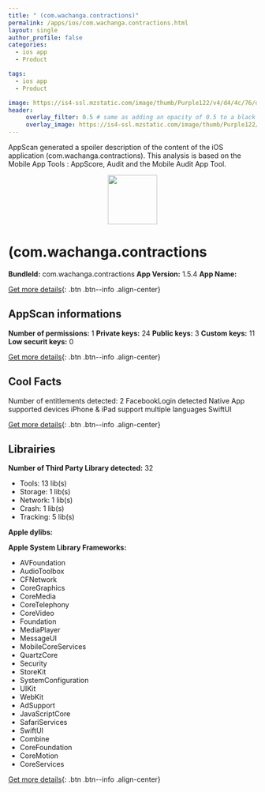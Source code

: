 ```yaml
---
title: " (com.wachanga.contractions)"
permalink: /apps/ios/com.wachanga.contractions.html
layout: single
author_profile: false
categories: 
  - ios app 
  - Product 

tags: 
  - ios app 
  - Product 

image: https://is4-ssl.mzstatic.com/image/thumb/Purple122/v4/d4/4c/76/d44c765c-7478-9170-f0ff-f83d9ead107d/AppIcon-0-1x_U007emarketing-0-7-0-85-220.png/512x512bb.jpg
header: 
     overlay_filter: 0.5 # same as adding an opacity of 0.5 to a black background
     overlay_image: https://is4-ssl.mzstatic.com/image/thumb/Purple122/v4/d4/4c/76/d44c765c-7478-9170-f0ff-f83d9ead107d/AppIcon-0-1x_U007emarketing-0-7-0-85-220.png/512x512bb.jpg
---
```

AppScan generated a spoiler description of the content of the iOS application  (com.wachanga.contractions). This analysis is based on the Mobile App Tools : AppScore, Audit and the Mobile Audit App Tool.

  
  
<div style="text-align: center;"><img src="https://is4-ssl.mzstatic.com/image/thumb/Purple122/v4/d4/4c/76/d44c765c-7478-9170-f0ff-f83d9ead107d/AppIcon-0-1x_U007emarketing-0-7-0-85-220.png/512x512bb.jpg" width="100" height="100"></div>  
  
#  (com.wachanga.contractions

**BundleId:** com.wachanga.contractions
**App Version:** 1.5.4
**App Name:** 


[Get more details](/pricing.html){: .btn .btn--info .align-center}  
  
## AppScan informations 

**Number of permissions:** 1
**Private keys:** 24
**Public keys:** 3
**Custom keys:** 11
**Low securit keys:** 0
  
[Get more details](/pricing.html){: .btn .btn--info .align-center}

## Cool Facts

Number of entitlements detected: 2
FacebookLogin detected
Native App
supported devices iPhone & iPad
support multiple languages
SwiftUI
  
[Get more details](/pricing.html){: .btn .btn--info .align-center}

## Librairies 
**Number of Third Party Library detected:** 32
- Tools: 13 lib(s)
- Storage: 1 lib(s)
- Network: 1 lib(s)
- Crash: 1 lib(s)
- Tracking: 5 lib(s)

**Apple dylibs:**


**Apple System Library Frameworks:**
- AVFoundation
- AudioToolbox
- CFNetwork
- CoreGraphics
- CoreMedia
- CoreTelephony
- CoreVideo
- Foundation
- MediaPlayer
- MessageUI
- MobileCoreServices
- QuartzCore
- Security
- StoreKit
- SystemConfiguration
- UIKit
- WebKit
- AdSupport
- JavaScriptCore
- SafariServices
- SwiftUI
- Combine
- CoreFoundation
- CoreMotion
- CoreServices


  
[Get more details](/pricing.html){: .btn .btn--info .align-center}

